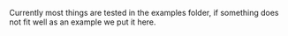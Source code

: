 Currently most things are tested in the examples folder, if something does not fit well as an example we put it here.